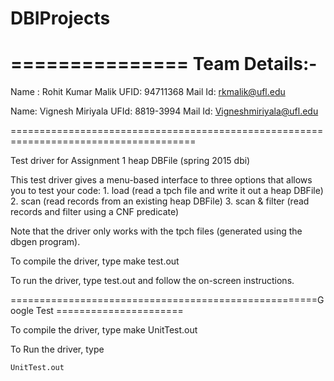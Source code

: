 # DBIProjects
===============
Team Details:-
======================================================================================
Name :  Rohit Kumar Malik
UFID: 	94711368
Mail Id: rkmalik@ufl.edu


Name: Vignesh Miriyala
UFId: 8819-3994
Mail Id: Vigneshmiriyala@ufl.edu

======================================================================================

Test driver for Assignment 1 heap DBFile (spring 2015 dbi) 

This test driver gives a menu-based interface to three options that allows you to test your code:
	1. load (read a tpch file and write it out a heap DBFile)
	2. scan (read records from an existing heap DBFile)
	3. scan & filter (read records and filter using a CNF predicate)

Note that the driver only works with the tpch files (generated using the dbgen program). 

To compile the driver, type
	make test.out

To run the driver, type
	test.out
and follow the on-screen instructions.


=====================================================Google Test ======================

To compile the driver, type
	make UnitTest.out

To Run the driver, type
	
	UnitTest.out

